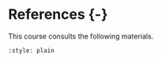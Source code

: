 # References {-}
This course consults the following materials.



```{bibliography}
:style: plain
```

